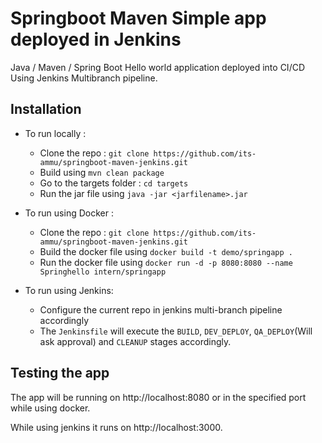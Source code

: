 # Springboot Maven Simple app deployed in Jenkins

Java / Maven / Spring Boot Hello world application deployed into CI/CD Using Jenkins Multibranch pipeline.

## Installation
- To run locally :
  - Clone the repo : `git clone https://github.com/its-ammu/springboot-maven-jenkins.git`
  - Build using `mvn clean package`
  - Go to the targets folder : `cd targets`
  - Run the jar file using `java -jar <jarfilename>.jar`

- To run using Docker :
  - Clone the repo : `git clone https://github.com/its-ammu/springboot-maven-jenkins.git`
  - Build the docker file using `docker build -t demo/springapp .`
  - Run the docker file using `docker run -d -p 8080:8080 --name Springhello intern/springapp`
  
- To run using Jenkins:
  - Configure the current repo in jenkins multi-branch pipeline accordingly
  - The `Jenkinsfile` will execute the `BUILD`, `DEV_DEPLOY`, `QA_DEPLOY`(Will ask approval) and `CLEANUP` stages accordingly.
  
## Testing the app
The app will be running on http://localhost:8080 or in the specified port while using docker.

While using jenkins it runs on http://localhost:3000.
